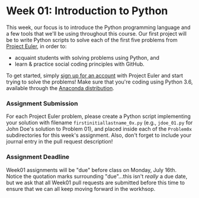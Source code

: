Week 01: Introduction to Python
===============================

This week, our focus is to introduce the Python programming language and a few
tools that we'll be using throughout this course.  Our first project will be to
write Python scripts to solve each of the first five problems from [Project
Euler](https://projecteuler.net/), in order to:

* acquaint students with solving problems using Python, and
* learn & practice social coding principles with GitHub.

To get started, simply [sign up for an
account](https://projecteuler.net/register) with Project Euler and start trying
to solve the problems! Make sure that you're coding using Python 3.6, available
through the [Anaconda distribution](https://www.anaconda.com/download/).

### Assignment Submission

For each Project Euler problem, please create a Python script implementing your
solution with filename `firstinitiallastname_0x.py` (e.g., `jdoe_01.py` for
John Doe's solution to Problem 01), and placed inside each of the `Problem0x`
subdirectories for this week's assignment. Also, don't forget to include your
journal entry in the pull request description! 

### Assignment Deadline

Week01 assignments will be "due" before class on Monday, July 16th.  Notice the
quotation marks surrounding "due"...this isn't _really_ a due date, but we ask
that all Week01 pull requests are submitted before this time to ensure that we
can all keep moving forward in the workhsop.



